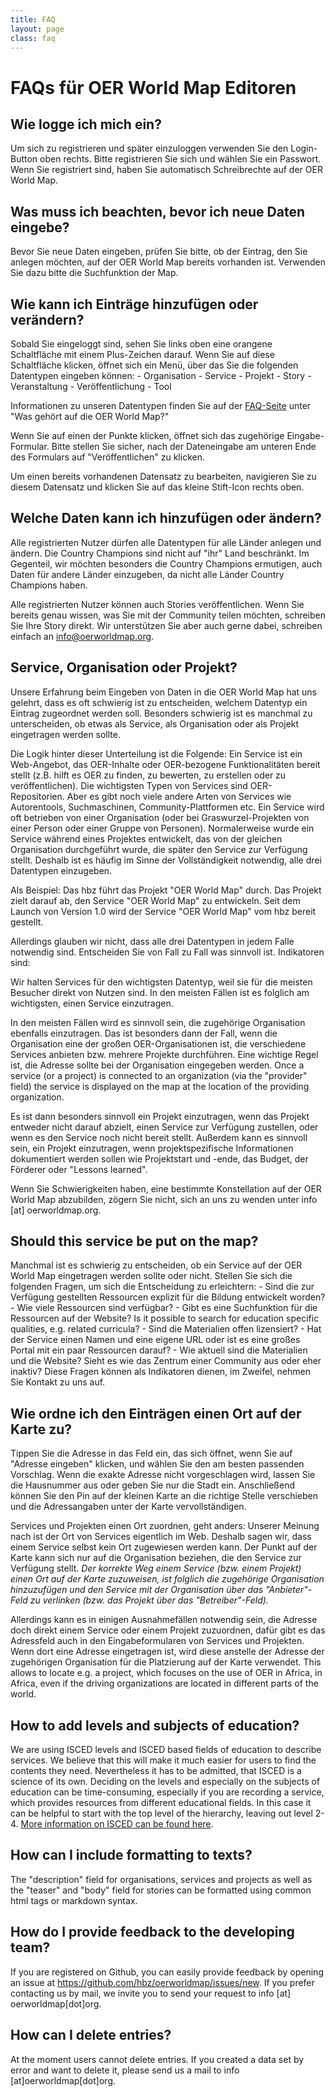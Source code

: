 ```yaml
---
title: FAQ
layout: page
class: faq
---
```

# FAQs für OER World Map Editoren

## Wie logge ich mich ein?

Um sich zu registrieren und später einzuloggen verwenden Sie den Login-Button oben rechts. Bitte registrieren Sie sich und wählen Sie ein Passwort. Wenn Sie registriert sind, haben Sie automatisch Schreibrechte auf der OER World Map.

## Was muss ich beachten, bevor ich neue Daten eingebe?

Bevor Sie neue Daten eingeben, prüfen Sie bitte, ob der Eintrag, den Sie anlegen möchten, auf der OER World Map bereits vorhanden ist. Verwenden Sie dazu bitte die Suchfunktion der Map.

## Wie kann ich Einträge hinzufügen oder verändern?

Sobald Sie eingeloggt sind, sehen Sie links oben eine orangene Schaltfläche mit einem Plus-Zeichen darauf. Wenn Sie auf diese Schaltfläche klicken, öffnet sich ein Menü, über das Sie die folgenden Datentypen eingeben können: - Organisation - Service - Projekt - Story - Veranstaltung - Veröffentlichung - Tool

Informationen zu unseren Datentypen finden Sie auf der [FAQ-Seite](https://oerworldmap.org/FAQ) unter "Was gehört auf die OER World Map?"

Wenn Sie auf einen der Punkte klicken, öffnet sich das zugehörige Eingabe-Formular. Bitte stellen Sie sicher, nach der Dateneingabe am unteren Ende des Formulars auf "Veröffentlichen" zu klicken.

Um einen bereits vorhandenen Datensatz zu bearbeiten, navigieren Sie zu diesem Datensatz und klicken Sie auf das kleine Stift-Icon rechts oben.

## Welche Daten kann ich hinzufügen oder ändern?

Alle registrierten Nutzer dürfen alle Datentypen für alle Länder anlegen und ändern. Die Country Champions sind nicht auf "ihr" Land beschränkt. Im Gegenteil, wir möchten besonders die Country Champions ermutigen, auch Daten für andere Länder einzugeben, da nicht alle Länder Country Champions haben.

Alle registrierten Nutzer können auch Stories veröffentlichen. Wenn Sie bereits genau wissen, was Sie mit der Community teilen möchten, schreiben Sie Ihre Story direkt. Wir unterstützen Sie aber auch gerne dabei, schreiben einfach an info@oerworldmap.org.

## Service, Organisation oder Projekt?

Unsere Erfahrung beim Eingeben von Daten in die OER World Map hat uns gelehrt, dass es oft schwierig ist zu entscheiden, welchem Datentyp ein Eintrag zugeordnet werden soll. Besonders schwierig ist es manchmal zu unterscheiden, ob etwas als Service, als Organisation oder als Projekt eingetragen werden sollte.

Die Logik hinter dieser Unterteilung ist die Folgende: Ein Service ist ein Web-Angebot, das OER-Inhalte oder OER-bezogene Funktionalitäten bereit stellt (z.B. hilft es OER zu finden, zu bewerten, zu erstellen oder zu veröffentlichen). Die wichtigsten Typen von Services sind OER-Repositorien. Aber es gibt noch viele andere Arten von Services wie Autorentools, Suchmaschinen, Community-Plattformen etc. Ein Service wird oft betrieben von einer Organisation (oder bei Graswurzel-Projekten von einer Person oder einer Gruppe von Personen). Normalerweise wurde ein Service während eines Projektes entwickelt, das von der gleichen Organisation durchgeführt wurde, die später den Service zur Verfügung stellt. Deshalb ist es häufig im Sinne der Vollständigkeit notwendig, alle drei Datentypen einzugeben.

Als Beispiel: Das hbz führt das Projekt "OER World Map" durch. Das Projekt zielt darauf ab, den Service "OER World Map" zu entwickeln. Seit dem Launch von Version 1.0 wird der Service "OER World Map" vom hbz bereit gestellt.

Allerdings glauben wir nicht, dass alle drei Datentypen in jedem Falle notwendig sind. Entscheiden Sie von Fall zu Fall was sinnvoll ist. Indikatoren sind:

Wir halten Services für den wichtigsten Datentyp, weil sie für die meisten Besucher direkt von Nutzen sind. In den meisten Fällen ist es folglich am wichtigsten, einen Service einzutragen.

In den meisten Fällen wird es sinnvoll sein, die zugehörige Organisation ebenfalls einzutragen. Das ist besonders dann der Fall, wenn die Organisation eine der großen OER-Organisationen ist, die verschiedene Services anbieten bzw. mehrere Projekte durchführen. Eine wichtige Regel ist, die Adresse sollte bei der Organisation eingegeben werden. Once a service (or a project) is connected to an organization (via the "provider" field) the service is displayed on the map at the location of the providing organization.

Es ist dann besonders sinnvoll ein Projekt einzutragen, wenn das Projekt entweder nicht darauf abzielt, einen Service zur Verfügung zustellen, oder wenn es den Service noch nicht bereit stellt. Außerdem kann es sinnvoll sein, ein Projekt einzutragen, wenn projektspezifische Informationen dokumentiert werden sollen wie Projektstart und -ende, das Budget, der Förderer oder "Lessons learned".

Wenn Sie Schwierigkeiten haben, eine bestimmte Konstellation auf der OER World Map abzubilden, zögern Sie nicht, sich an uns zu wenden unter info [at] oerworldmap.org.

## Should this service be put on the map?

Manchmal ist es schwierig zu entscheiden, ob ein Service auf der OER World Map eingetragen werden sollte oder nicht. Stellen Sie sich die folgenden Fragen, um sich die Entscheidung zu erleichtern: - Sind die zur Verfügung gestellten Ressourcen explizit für die Bildung entwickelt worden? - Wie viele Ressourcen sind verfügbar? - Gibt es eine Suchfunktion für die Ressourcen auf der Website? Is it possible to search for education specific qualities, e.g. related curricula? - Sind die Materialien offen lizensiert? - Hat der Service einen Namen und eine eigene URL oder ist es eine großes Portal mit ein paar Ressourcen darauf? - Wie aktuell sind die Materialien und die Website? Sieht es wie das Zentrum einer Community aus oder eher inaktiv? Diese Fragen können als Indikatoren dienen, im Zweifel, nehmen Sie Kontakt zu uns auf.

## Wie ordne ich den Einträgen einen Ort auf der Karte zu?

Tippen Sie die Adresse in das Feld ein, das sich öffnet, wenn Sie auf "Adresse eingeben" klicken, und wählen Sie den am besten passenden Vorschlag. Wenn die exakte Adresse nicht vorgeschlagen wird, lassen Sie die Hausnummer aus oder geben Sie nur die Stadt ein. Anschließend können Sie den Pin auf der kleinen Karte an die richtige Stelle verschieben und die Adressangaben unter der Karte vervollständigen.

Services und Projekten einen Ort zuordnen, geht anders: Unserer Meinung nach ist der Ort von Services eigentlich im Web. Deshalb sagen wir, dass einem Service selbst kein Ort zugewiesen werden kann. Der Punkt auf der Karte kann sich nur auf die Organisation beziehen, die den Service zur Verfügung stellt. *Der korrekte Weg einem Service (bzw. einem Projekt) einen Ort auf der Karte zuzuweisen, ist folglich die zugehörige Organisation hinzuzufügen und den Service mit der Organisation über das "Anbieter"-Feld zu verlinken (bzw. das Projekt über das "Betreiber"-Feld).*

Allerdings kann es in einigen Ausnahmefällen notwendig sein, die Adresse doch direkt einem Service oder einem Projekt zuzuordnen, dafür gibt es das Adressfeld auch in den Eingabeformularen von Services und Projekten. Wenn dort eine Adresse eingetragen ist, wird diese anstelle der Adresse der zugehörigen Organisation für die Platzierung auf der Karte verwendet. This allows to locate e.g. a project, which focuses on the use of OER in Africa, in Africa, even if the driving organizations are located in different parts of the world.

## How to add levels and subjects of education?

We are using ISCED levels and ISCED based fields of education to describe services. We believe that this will make it much easier for users to find the contents they need. Nevertheless it has to be admitted, that ISCED is a science of its own. Deciding on the levels and especially on the subjects of education can be time-consuming, especially if you are recording a service, which provides resources from different educational fields. In this case it can be helpful to start with the top level of the hierarchy, leaving out level 2-4. [More information on ISCED can be found here](http://www.uis.unesco.org/Education/Pages/international-standard-classification-of-education.aspx).

## How can I include formatting to texts?

The "description" field for organisations, services and projects as well as the "teaser" and "body" field for stories can be formatted using common html tags or markdown syntax.

## How do I provide feedback to the developing team?

If you are registered on Github, you can easily provide feedback by opening an issue at https://github.com/hbz/oerworldmap/issues/new. If you prefer contacting us by mail, we invite you to send your request to info [at] oerworldmap[dot]org.

## How can I delete entries?

At the moment users cannot delete entries. If you created a data set by error and want to delete it, please send us a mail to info [at]oerworldmap[dot]org.